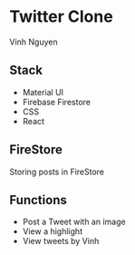 # Twitter Clone

Vinh Nguyen

## Stack

* Material UI
* Firebase Firestore
* CSS
* React

## FireStore

Storing posts in FireStore

## Functions

* Post a Tweet with an image
* View a highlight
* View tweets by Vinh
